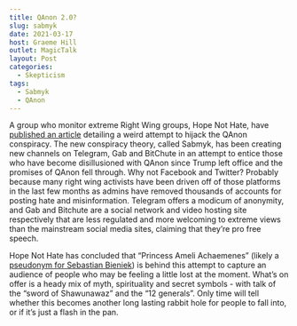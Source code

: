 ```yaml
---
title: QAnon 2.0?
slug: sabmyk
date: 2021-03-17
host: Graeme Hill
outlet: MagicTalk
layout: Post
categories:
  - Skepticism
tags:
  - Sabmyk
  - QAnon
---
```


A group who monitor extreme Right Wing groups, Hope Not Hate, have [published an article](https://www.hopenothate.org.uk/2021/02/12/the-sabmyk-network-how-a-mysterious-disinformation-network-is-hijacking-qanon/) detailing a weird attempt to hijack the QAnon conspiracy. The new conspiracy theory, called Sabmyk, has been creating new channels on Telegram, Gab and BitChute in an attempt to entice those who have become disillusioned with QAnon since Trump left office and the promises of QAnon fell through. Why not Facebook and Twitter? Probably because many right wing activists have been driven off of those platforms in the last few months as admins have removed thousands of accounts for posting hate and misinformation. Telegram offers a modicum of anonymity, and Gab and Bitchute are a social network and video hosting site respectively that are less regulated and more welcoming to extreme views than the mainstream social media sites, claiming that they’re pro free speech.

<!-- more -->

Hope Not Hate has concluded that “Princess Ameli Achaemenes” (likely a [pseudonym for Sebastian Bieniek](https://www.independent.co.uk/news/world/europe/sabmyk-network-qanon-conspiracy-theories-b1820639.html)) is behind this attempt to capture an audience of people who may be feeling a little lost at the moment. What’s on offer is a heady mix of myth, spirituality and secret symbols - with talk of the “sword of Shawunawaz” and the “12 generals”. Only time will tell whether this becomes another long lasting rabbit hole for people to fall into, or if it’s just a flash in the pan.
